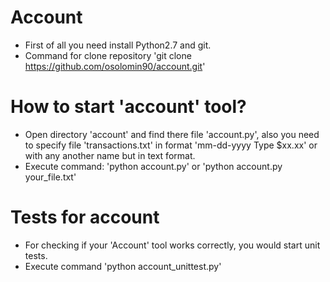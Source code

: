 # Account 
* First of all you need install Python2.7 and git.
* Command for clone repository 'git clone https://github.com/osolomin90/account.git'
# How to start 'account' tool?
* Open directory 'account' and find there file 'account.py', also you need to specify file
'transactions.txt' in format 'mm-dd-yyyy Type $xx.xx' or with any another name but in text format.
* Execute command: 'python account.py' or 'python account.py your_file.txt'
# Tests for account
* For checking if your 'Account' tool works correctly, you would start unit tests.
* Execute command 'python account_unittest.py'
